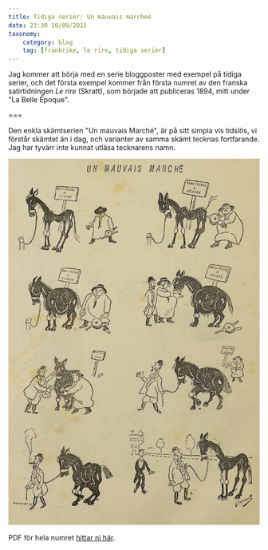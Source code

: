 ```yaml
---
title: Tidiga serier: Un mauvais marcheé
date: 23:30 10/09/2015
taxonomy:
    category: blog
    tag: [frankrike, le rire, tidiga serier]
---
```


Jag kommer att börja med en serie bloggposter med exempel på tidiga serier, och det första exempel kommer från första numret av den franska satirtidningen _Le rire_ (Skratt), som började att publiceras 1894, mitt under "La Belle Époque".

===

Den enkla skämtserien "Un mauvais Marché", är på sitt simpla vis tidslös, vi förstår skämtet än i dag, och varianter av samma skämt tecknas fortfarande. Jag har tyvärr inte kunnat utläsa tecknarens namn.

![Un mauvais marché](un_mauvais_matche.jpg)

PDF för hela numret [hittar ni här](file:///home/mikke/Skrivbord/forget-me-not/rire1894_1895_0007-0017.pdf).
